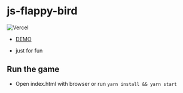 # js-flappy-bird
![Vercel](https://vercelbadge.vercel.app/api/serhatkaya/js-flappy-bird)
- [DEMO](https://js-flappy-bird-n22d.vercel.app/)

- just for fun

## Run the game


- Open index.html with browser or run `yarn install && yarn start`
